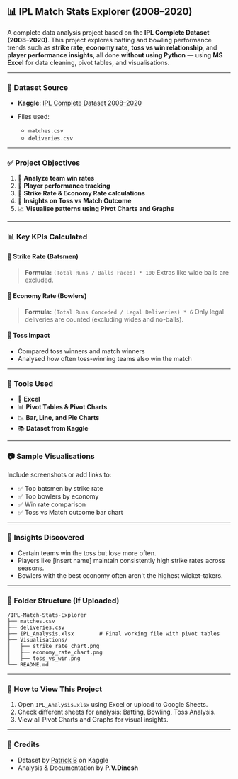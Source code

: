 ## 📊 IPL Match Stats Explorer (2008–2020)

A complete data analysis project based on the **IPL Complete Dataset (2008–2020)**. This project explores batting and bowling performance trends such as **strike rate**, **economy rate**, **toss vs win relationship**, and **player performance insights**, all done **without using Python** — using **MS Excel** for data cleaning, pivot tables, and visualisations.

---

### 📁 Dataset Source

* **Kaggle**: [IPL Complete Dataset 2008–2020](https://www.kaggle.com/datasets/patrickb1912/ipl-complete-dataset-20082020)
* Files used:

  * `matches.csv`
  * `deliveries.csv`

---

### ✅ Project Objectives

1. 📌 **Analyze team win rates**
2. 🏏 **Player performance tracking**
3. 🎯 **Strike Rate & Economy Rate calculations**
4. 🧠 **Insights on Toss vs Match Outcome**
5. 📈 **Visualise patterns using Pivot Charts and Graphs**

---

### 📊 Key KPIs Calculated

#### 🔹 **Strike Rate (Batsmen)**

> **Formula:** `(Total Runs / Balls Faced) * 100`
> Extras like wide balls are excluded.

#### 🔹 **Economy Rate (Bowlers)**

> **Formula:** `(Total Runs Conceded / Legal Deliveries) * 6`
> Only legal deliveries are counted (excluding wides and no-balls).

#### 🔹 **Toss Impact**

* Compared toss winners and match winners
* Analysed how often toss-winning teams also win the match

---

### 📌 Tools Used

* 📄 **Excel**
* 📊 **Pivot Tables & Pivot Charts**
* 📉 **Bar, Line, and Pie Charts**
* 📚 **Dataset from Kaggle**

---

### 📷 Sample Visualisations

Include screenshots or add links to:

* ✅ Top batsmen by strike rate
* ✅ Top bowlers by economy
* ✅ Win rate comparison
* ✅ Toss vs Match outcome bar chart

---

### 🧠 Insights Discovered

* Certain teams win the toss but lose more often.
* Players like \[insert name] maintain consistently high strike rates across seasons.
* Bowlers with the best economy often aren't the highest wicket-takers.

---

### 📂 Folder Structure (If Uploaded)

```
/IPL-Match-Stats-Explorer
├── matches.csv
├── deliveries.csv
├── IPL_Analysis.xlsx        # Final working file with pivot tables
├── Visualisations/
│   ├── strike_rate_chart.png
│   ├── economy_rate_chart.png
│   ├── toss_vs_win.png
└── README.md
```

---

### 🏁 How to View This Project

1. Open `IPL_Analysis.xlsx` using Excel or upload to Google Sheets.
2. Check different sheets for analysis: Batting, Bowling, Toss Analysis.
3. View all Pivot Charts and Graphs for visual insights.

---

### 📢 Credits

* Dataset by [Patrick B](https://www.kaggle.com/datasets/patrickb1912/ipl-complete-dataset-20082020) on Kaggle
* Analysis & Documentation by **P.V.Dinesh**


